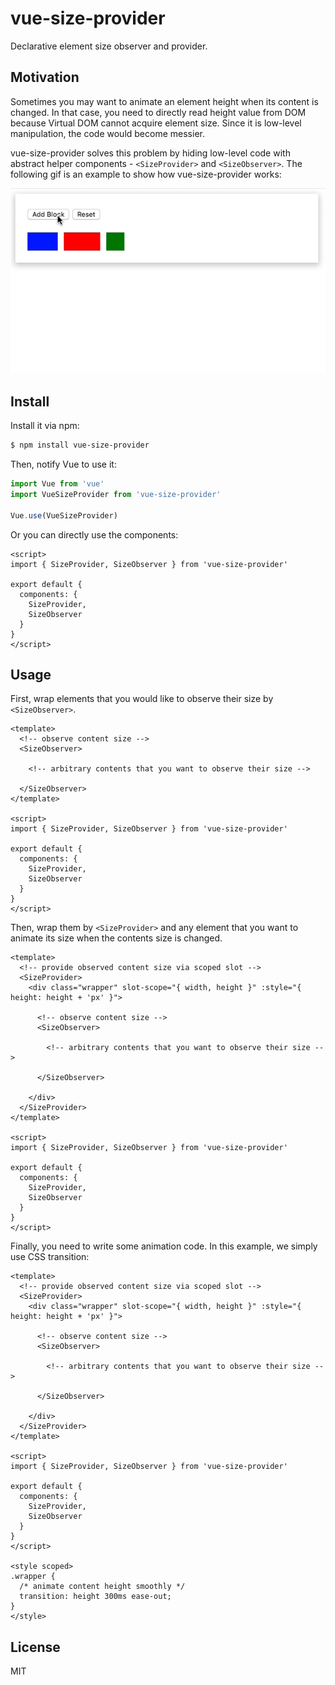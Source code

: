 # vue-size-provider

Declarative element size observer and provider.

## Motivation

Sometimes you may want to animate an element height when its content is changed. In that case, you need to directly read height value from DOM because Virtual DOM cannot acquire element size. Since it is low-level manipulation, the code would become messier.

vue-size-provider solves this problem by hiding low-level code with abstract helper components - `<SizeProvider>` and `<SizeObserver>`. The following gif is an example to show how vue-size-provider works:

![Simple demo of vue-size-provider](vue-size-provider.gif)

## Install

Install it via npm:

```sh
$ npm install vue-size-provider
```

Then, notify Vue to use it:

```js
import Vue from 'vue'
import VueSizeProvider from 'vue-size-provider'

Vue.use(VueSizeProvider)
```

Or you can directly use the components:

```vue
<script>
import { SizeProvider, SizeObserver } from 'vue-size-provider'

export default {
  components: {
    SizeProvider,
    SizeObserver
  }
}
</script>
```

## Usage

First, wrap elements that you would like to observe their size by `<SizeObserver>`.

```vue
<template>
  <!-- observe content size -->
  <SizeObserver>

    <!-- arbitrary contents that you want to observe their size -->

  </SizeObserver>
</template>

<script>
import { SizeProvider, SizeObserver } from 'vue-size-provider'

export default {
  components: {
    SizeProvider,
    SizeObserver
  }
}
</script>
```

Then, wrap them by `<SizeProvider>` and any element that you want to animate its size when the contents size is changed.

```vue
<template>
  <!-- provide observed content size via scoped slot -->
  <SizeProvider>
    <div class="wrapper" slot-scope="{ width, height }" :style="{ height: height + 'px' }">

      <!-- observe content size -->
      <SizeObserver>

        <!-- arbitrary contents that you want to observe their size -->

      </SizeObserver>

    </div>
  </SizeProvider>
</template>

<script>
import { SizeProvider, SizeObserver } from 'vue-size-provider'

export default {
  components: {
    SizeProvider,
    SizeObserver
  }
}
</script>
```

Finally, you need to write some animation code. In this example, we simply use CSS transition:

```vue
<template>
  <!-- provide observed content size via scoped slot -->
  <SizeProvider>
    <div class="wrapper" slot-scope="{ width, height }" :style="{ height: height + 'px' }">

      <!-- observe content size -->
      <SizeObserver>

        <!-- arbitrary contents that you want to observe their size -->

      </SizeObserver>

    </div>
  </SizeProvider>
</template>

<script>
import { SizeProvider, SizeObserver } from 'vue-size-provider'

export default {
  components: {
    SizeProvider,
    SizeObserver
  }
}
</script>

<style scoped>
.wrapper {
  /* animate content height smoothly */
  transition: height 300ms ease-out;
}
</style>
```

## License

MIT
